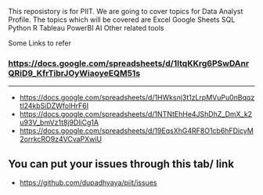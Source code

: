 This reposistory is for PIIT. We are going to cover topics for Data Analyst Profile.
The topics which will be covered are 
Excel
Google Sheets
SQL
Python
R
Tableau
PowerBI
AI
Other related tools

Some Links to refer
### https://docs.google.com/spreadsheets/d/1ItqKKrg6PSwDAnrQRiD9_KfrTibrJOyWiaoyeEQM51s
----
- https://docs.google.com/spreadsheets/d/1HWksnj3t1zLrpMVuPu0nBqqztI24kbSiDZWfolHrF6I
- https://docs.google.com/spreadsheets/d/1NTNtEhHe4JShDhZ_DmX_k2u93V_bmVz1t8j9DliCg1A
- https://docs.google.com/spreadsheets/d/19EqsXhG4RF8O1cb6hFDicyM2orrkcRO9z4VCvaPXwiU

## You can put your issues through this tab/ link
- https://github.com/dupadhyaya/piit/issues
